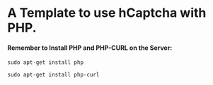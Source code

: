 # A Template to use hCaptcha with PHP.

#### Remember to Install **PHP** and **PHP-CURL** on the Server:

    sudo apt-get install php
    
    sudo apt-get install php-curl
